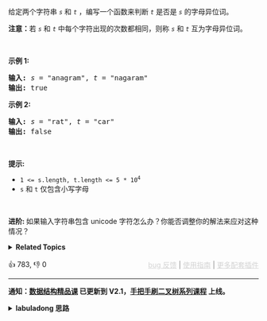 <p>给定两个字符串 <code><em>s</em></code> 和 <code><em>t</em></code> ，编写一个函数来判断 <code><em>t</em></code> 是否是 <code><em>s</em></code> 的字母异位词。</p>

<p><strong>注意：</strong>若&nbsp;<code><em>s</em></code> 和 <code><em>t</em></code><em>&nbsp;</em>中每个字符出现的次数都相同，则称&nbsp;<code><em>s</em></code> 和 <code><em>t</em></code><em>&nbsp;</em>互为字母异位词。</p>

<p>&nbsp;</p>

<p><strong>示例&nbsp;1:</strong></p>

<pre>
<strong>输入:</strong> <em>s</em> = "anagram", <em>t</em> = "nagaram"
<strong>输出:</strong> true
</pre>

<p><strong>示例 2:</strong></p>

<pre>
<strong>输入:</strong> <em>s</em> = "rat", <em>t</em> = "car"
<strong>输出: </strong>false</pre>

<p>&nbsp;</p>

<p><strong>提示:</strong></p>

<ul> 
 <li><code>1 &lt;= s.length, t.length &lt;= 5 * 10<sup>4</sup></code></li> 
 <li><code>s</code> 和 <code>t</code>&nbsp;仅包含小写字母</li> 
</ul>

<p>&nbsp;</p>

<p><strong>进阶:&nbsp;</strong>如果输入字符串包含 unicode 字符怎么办？你能否调整你的解法来应对这种情况？</p>

<details><summary><strong>Related Topics</strong></summary>哈希表 | 字符串 | 排序</details><br>

<div>👍 783, 👎 0<span style='float: right;'><span style='color: gray;'><a href='https://github.com/labuladong/fucking-algorithm/discussions/939' target='_blank' style='color: lightgray;text-decoration: underline;'>bug 反馈</a> | <a href='https://labuladong.gitee.io/article/fname.html?fname=jb插件简介' target='_blank' style='color: lightgray;text-decoration: underline;'>使用指南</a> | <a href='https://labuladong.github.io/algo/images/others/%E5%85%A8%E5%AE%B6%E6%A1%B6.jpg' target='_blank' style='color: lightgray;text-decoration: underline;'>更多配套插件</a></span></span></div>

<div id="labuladong"><hr>

**通知：[数据结构精品课](https://aep.h5.xeknow.com/s/1XJHEO) 已更新到 V2.1，[手把手刷二叉树系列课程](https://aep.xet.tech/s/3YGcq3) 上线。**

<details><summary><strong>labuladong 思路</strong></summary>

## 基本思路

这题考察字符串的编码，如何找到一种编码方法，使得字母异位词的编码都相同？

一种直接的编码方式就是排序，异位词中字符排序后就会变成相同的字符串，不过排序的复杂度略高。

异位词中字符出现的次数肯定都是一样的，所以可以把 `s, t` 中的字符计数器作为编码，比较每个字符的出现次数即可判断 `s` 和 `t` 是否是异位词。

**标签：哈希表，字符串**

## 解法代码

提示：🟢 标记的是我写的解法代码，🤖 标记的是 chatGPT 翻译的多语言解法代码。如有错误，可以 [点这里](https://github.com/labuladong/fucking-algorithm/issues/1113) 反馈和修正。

<div class="tab-panel"><div class="tab-nav">
<button data-tab-item="cpp" class="tab-nav-button btn " data-tab-group="default" onclick="switchTab(this)">cpp🤖</button>

<button data-tab-item="python" class="tab-nav-button btn " data-tab-group="default" onclick="switchTab(this)">python🤖</button>

<button data-tab-item="java" class="tab-nav-button btn active" data-tab-group="default" onclick="switchTab(this)">java🟢</button>

<button data-tab-item="go" class="tab-nav-button btn " data-tab-group="default" onclick="switchTab(this)">go🤖</button>

<button data-tab-item="javascript" class="tab-nav-button btn " data-tab-group="default" onclick="switchTab(this)">javascript🤖</button>
</div><div class="tab-content">
<div data-tab-item="cpp" class="tab-item " data-tab-group="default"><div class="highlight">

```cpp
// 注意：cpp 代码由 chatGPT🤖 根据我的 java 代码翻译，旨在帮助不同背景的读者理解算法逻辑。
// 本代码还未经过力扣测试，仅供参考，如有疑惑，可以参照我写的 java 代码对比查看。

class Solution {
public:
    // 判断字符串 s 和 t 是否为字母异位词
    bool isAnagram(string s, string t) {
        // 使用 encode 函数计算两个字符串中各字符出现的次数
        int[] count1 = encode(s);
        int[] count2 = encode(t);
        // 判断两个字符串中所有字符出现的数量是否相同
        for (int i = 0; i < count1.length; i++) {
            if (count1[i] != count2[i]) {
                return false;
            }
        }
        return true;
    }

    // 计算字符串中各字符出现的次数
    int[] encode(string s) {
        int[] count = new int[26];
        for (char c : s.toCharArray()) {
            int delta = c - 'a';
            count[delta]++;
        }
        return count;
    }
};
```

</div></div>

<div data-tab-item="python" class="tab-item " data-tab-group="default"><div class="highlight">

```python
# 注意：python 代码由 chatGPT🤖 根据我的 java 代码翻译，旨在帮助不同背景的读者理解算法逻辑。
# 本代码已经通过力扣的测试用例，应该可直接成功提交。

class Solution:
    def isAnagram(self, s: str, t: str) -> bool:
        count1 = self.encode(s)
        count2 = self.encode(t)
        # 确保两个字符串中所有字符出现的数量相同
        for i in range(len(count1)):
            if count1[i] != count2[i]:
                return False

        return True

    # 计算字符的出现次数
    def encode(self, s: str) -> List[int]:
        count = [0] * 26
        for c in s:
            delta = ord(c) - ord('a')
            count[delta] += 1
        return count
```

</div></div>

<div data-tab-item="java" class="tab-item active" data-tab-group="default"><div class="highlight">

```java
class Solution {
    public boolean isAnagram(String s, String t) {
        int[] count1 = encode(s);
        int[] count2 = encode(t);
        // 确保两个字符串中所有字符出现的数量相同
        for (int i = 0; i < count1.length; i++) {
            if (count1[i] != count2[i]) {
                return false;
            }
        }

        return true;
    }

    // 计算字符的出现次数
    int[] encode(String s) {
        int[] count = new int[26];
        for (char c : s.toCharArray()) {
            int delta = c - 'a';
            count[delta]++;
        }
        return count;
    }
}
```

</div></div>

<div data-tab-item="go" class="tab-item " data-tab-group="default"><div class="highlight">

```go
// 注意：go 代码由 chatGPT🤖 根据我的 java 代码翻译，旨在帮助不同背景的读者理解算法逻辑。
// 本代码已经通过力扣的测试用例，应该可直接成功提交。

func isAnagram(s string, t string) bool {
    count1 := encode(s)
    count2 := encode(t)
    // 确保两个字符串中所有字符出现的数量相同
    for i := 0; i < len(count1); i++ {
        if count1[i] != count2[i] {
            return false
        }
    }
    return true
}

// 计算字符的出现次数
func encode(s string) []int {
    count := make([]int, 26)
    for _, c := range s {
        delta := int(c - 'a')
        count[delta]++
    }
    return count
}
```

</div></div>

<div data-tab-item="javascript" class="tab-item " data-tab-group="default"><div class="highlight">

```javascript
// 注意：javascript 代码由 chatGPT🤖 根据我的 java 代码翻译，旨在帮助不同背景的读者理解算法逻辑。
// 本代码已经通过力扣的测试用例，应该可直接成功提交。

var isAnagram = function(s, t) {
    var count1 = encode(s);
    var count2 = encode(t);
    // 确保两个字符串中所有字符出现的数量相同
    for (var i = 0; i < count1.length; i++) {
        if (count1[i] !== count2[i]) {
            return false;
        }
    }

    return true;
};

// 计算字符的出现次数
var encode = function(s) {
    var count = new Array(26).fill(0);
    for (var i = 0; i < s.length; i++) {
        var delta = s.charCodeAt(i) - 'a'.charCodeAt(0);
        count[delta]++;
    }
    return count;
};
```

</div></div>
</div></div>

**类似题目**：
  - [49. 字母异位词分组 🟠](/problems/group-anagrams)

</details>
</div>



